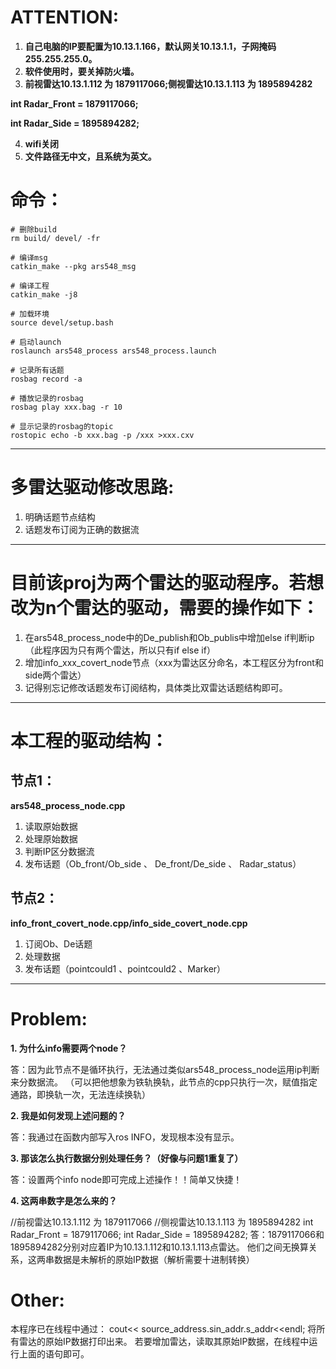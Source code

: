 # **ATTENTION**:
1. **自己电脑的IP要配置为10.13.1.166，默认网关10.13.1.1，子网掩码255.255.255.0。**
2. **软件使用时，要关掉防火墙。**
3. **前视雷达10.13.1.112 为 1879117066;侧视雷达10.13.1.113 为 1895894282**

 **int Radar_Front = 1879117066;**

 **int Radar_Side  = 1895894282;**

4. **wifi关闭**
5. **文件路径无中文，且系统为英文。**

# **命令：**
```
# 删除build
rm build/ devel/ -fr
```
```
# 编译msg
catkin_make --pkg ars548_msg
```
```
# 编译工程
catkin_make -j8
```
```
# 加载环境
source devel/setup.bash
```
```
# 启动launch
roslaunch ars548_process ars548_process.launch
```
```
# 记录所有话题
rosbag record -a
```
```
# 播放记录的rosbag
rosbag play xxx.bag -r 10
```
```
# 显示记录的rosbag的topic
rostopic echo -b xxx.bag -p /xxx >xxx.cxv
```
-----------------------------
# **多雷达驱动修改思路:**
1. 明确话题节点结构
2. 话题发布订阅为正确的数据流
-----------------------------
# **目前该proj为两个雷达的驱动程序。若想改为n个雷达的驱动，需要的操作如下：**
1. 在ars548_process_node中的De_publish和Ob_publis中增加else if判断ip（此程序因为只有两个雷达，所以只有if else if）
2. 增加info_xxx_covert_node节点（xxx为雷达区分命名，本工程区分为front和side两个雷达）
3. 记得别忘记修改话题发布订阅结构，具体类比双雷达话题结构即可。
-----------------------------
# **本工程的驱动结构：**
## 节点1：
**ars548_process_node.cpp**
1. 读取原始数据
2. 处理原始数据
3. 判断IP区分数据流
4. 发布话题（Ob_front/Ob_side 、 De_front/De_side 、 Radar_status）
## 节点2：
**info_front_covert_node.cpp/info_side_covert_node.cpp**
1. 订阅Ob、De话题
2. 处理数据
3. 发布话题（pointcould1 、pointcould2 、Marker）
----------------------------------
# **Problem:**
**1. 为什么info需要两个node？**

答：因为此节点不是循环执行，无法通过类似ars548_process_node运用ip判断来分数据流。
（可以把他想象为铁轨换轨，此节点的cpp只执行一次，赋值指定通路，即换轨一次，无法连续换轨）

**2. 我是如何发现上述问题的？**

答：我通过在函数内部写入ros INFO，发现根本没有显示。

**3. 那该怎么执行数据分别处理任务？（好像与问题1重复了）**

答：设置两个info node即可完成上述操作！！简单又快捷！

**4. 这两串数字是怎么来的？**

//前视雷达10.13.1.112 为 1879117066
//侧视雷达10.13.1.113 为 1895894282
int Radar_Front = 1879117066;
int Radar_Side  = 1895894282;
答：1879117066和1895894282分别对应着IP为10.13.1.112和10.13.1.113点雷达。
他们之间无换算关系，这两串数据是未解析的原始IP数据（解析需要十进制转换）

# **Other:**

本程序已在线程中通过：
cout<< source_address.sin_addr.s_addr<<endl;
将所有雷达的原始IP数据打印出来。
若要增加雷达，读取其原始IP数据，在线程中运行上面的语句即可。


